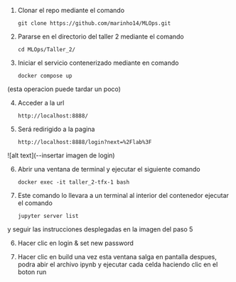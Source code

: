 1. Clonar el repo mediante el comando
    ```shell
    git clone https://github.com/marinho14/MLOps.git
    
2. Pararse en el directorio del taller 2 mediante el comando
    ```shell
    cd MLOps/Taller_2/
    
3. Iniciar el servicio contenerizado mediante en comando
    ```shell
    docker compose up
(esta operacion puede tardar un poco)

4. Acceder a la url
    ```shell
    http://localhost:8888/
    
5. Será redirigido a la pagina
    ```shell
    http://localhost:8888/login?next=%2Flab%3F
![alt text](--insertar imagen de login)

6. Abrir una ventana de terminal y ejecutar el siguiente comando
    ```shell
    docker exec -it taller_2-tfx-1 bash
    
7. Este comando lo llevara a un terminal al interior del contenedor
ejecutar el comando
    ```shell
    jupyter server list
y seguir las instrucciones desplegadas en la imagen del paso 5

6. Hacer clic en login & set new password
   
7. Hacer clic en build una vez esta ventana salga en pantalla
despues, podra abir el archivo ipynb y ejecutar cada celda haciendo clic en el boton run
